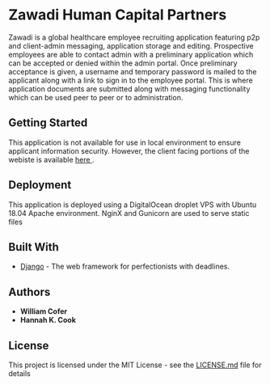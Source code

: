 
# Zawadi Human Capital Partners

Zawadi is a global healthcare employee recruiting application featuring p2p and client-admin messaging, application storage and editing. Prospective employees are able to contact admin with a preliminary application which can be accepted or denied within the admin portal. Once preliminary acceptance is given, a username and temporary password is mailed to the applicant along with a link to sign in to the employee portal. This is where application documents are submitted along with messaging functionality which can be used peer to peer or to administration.

## Getting Started

This application is not available for use in local environment to ensure applicant information security. However, the client facing portions of the webiste is available <a href="https://www.zawadihumancapitalpartners.com">here </a>.


## Deployment

This application is deployed using a DigitalOcean droplet VPS with Ubuntu 18.04 Apache environment. NginX and Gunicorn are used to serve static files

## Built With

* [Django](https://docs.djangoproject.com/en/3.0/) - The web framework for perfectionists with deadlines.


## Authors

* **William Cofer** 
* **Hannah K. Cook**

## License

This project is licensed under the MIT License - see the [LICENSE.md](LICENSE.md) file for details





